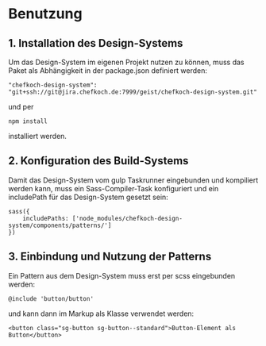 # Benutzung

## 1. Installation des Design-Systems
Um das Design-System im eigenen Projekt nutzen zu können, muss
das Paket als Abhängigkeit in der package.json definiert werden:

    "chefkoch-design-system": "git+ssh://git@jira.chefkoch.de:7999/geist/chefkoch-design-system.git"

und per 

    npm install

installiert werden.
    
## 2. Konfiguration des Build-Systems
Damit das Design-System vom gulp Taskrunner eingebunden und kompiliert
werden kann, muss ein Sass-Compiler-Task konfiguriert und ein
includePath für das Design-System gesetzt sein:

    sass({
        includePaths: ['node_modules/chefkoch-design-system/components/patterns/']
    }) 

## 3. Einbindung und Nutzung der Patterns
Ein Pattern aus dem Design-System muss erst per scss eingebunden werden:

    @include 'button/button'

und kann dann im Markup als Klasse verwendet werden:

    <button class="sg-button sg-button--standard">Button-Element als Button</button>

